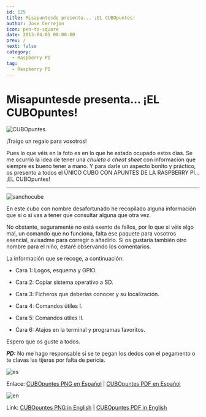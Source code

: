 ```yaml
---
id: 125
title: Misapuntesde presenta... ¡EL CUBOpuntes!
author: Jose Cerrejon
icon: pen-to-square
date: 2013-04-05 08:00:00
prev: /
next: false
category:
  - Raspberry PI
tag:
  - Raspberry PI
---
```


# Misapuntesde presenta... ¡EL CUBOpuntes!

![CUBOpuntes](/images/cubopuntes.jpg)

¡Traigo un regalo para vosotros!

Pues lo que véis en la foto es en lo que he estado ocupado estos días. Se me ocurrió la idea de tener una *chuleta o cheat sheet* con información que siempre es bueno tener a mano. Y para darle un aspecto bonito y práctico, os presento a todos el ÚNICO CUBO CON APUNTES DE LA RASPBERRY PI... ¡EL CUBOpuntes!

- - -

![sanchocube](/images/SanchosNOTESbox.jpg)

En este cubo con nombre desafortunado he recopilado alguna información que sí o sí vas a tener que consultar alguna que otra vez.

No obstante, seguramente no está exento de fallos, por lo que si véis algo mal, un comando que no funciona, falta ese paquete para vosotros esencial, avisadme para corregir o añadirlo. Si os gustaría también otro nombre para el niño, estaré observando los comentarios.

La información que se recoge, a continuación:

* Cara 1: Logos, esquema y GPIO.

* Cara 2: Copiar sistema operativo a SD.

* Cara 3: Ficheros que deberías conocer y su localización.

* Cara 4: Comandos útiles I.

* Cara 5: Comandos útiles II.

* Cara 6: Atajos en la terminal y programas favoritos.

Espero que os guste a todos.

***PD:*** No me hago responsable si se te pegan los dedos con el pegamento o te clavas las tijeras por falta de pericia.

![es](/css/images/es.png)

Enlace: [CUBOpuntes PNG en Español](/res/CUBOpuntes.png) | [CUBOpuntes PDF en Español](/res/CUBOpuntes.pdf)

![en](/css/images/us.png)

Link: [CUBOpuntes PNG in English](/res/NOTESbox.png) | [CUBOpuntes PDF in English](/res/NOTESbox.pdf)
